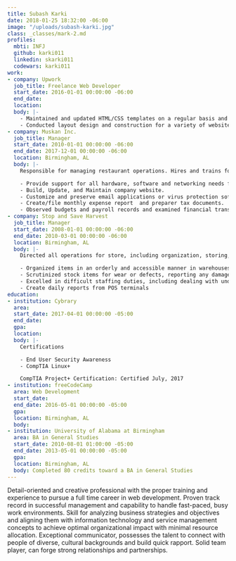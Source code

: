 ```yaml
---
title: Subash Karki
date: 2018-01-25 18:32:00 -06:00
image: "/uploads/subash-karki.jpg"
class: _classes/mark-2.md
profiles:
  mbti: INFJ
  github: karki011
  linkedin: skarki011
  codewars: karki011
work:
- company: Upwork
  job_title: Freelance Web Developer
  start_date: 2016-01-01 00:00:00 -06:00
  end_date:
  location:
  body: |-
    - Maintained and updated HTML/CSS templates on a regular basis and as required.
    - Conducted layout design and construction for a variety of websites as assigned.
- company: Muskan Inc.
  job_title: Manager
  start_date: 2010-01-01 00:00:00 -06:00
  end_date: 2017-12-01 00:00:00 -06:00
  location: Birmingham, AL
  body: |-
    Responsible for managing restaurant operations. Hires and trains food service staff, creates menus, business website and orders food and restaurant supplies.

    - Provide support for all hardware, software and networking needs for company.
    - Build, Update, and Maintain company website.
    - Customize and preserve email applications or virus protection software.
    - Create/file monthly expense report  and preparer tax documents.
    - Observed budgets and payroll records and examined financial transactions to guarantee authentic expenditures.
- company: Stop and Save Harvest
  job_title: Manager
  start_date: 2008-01-01 00:00:00 -06:00
  end_date: 2010-03-01 00:00:00 -06:00
  location: Birmingham, AL
  body: |-
    Directed all operations for store, including organization, storing, stocking, staffing, staff supervision, budgeting, P&L statements, and maintenance of financial records.

    - Organized items in an orderly and accessible manner in warehouses, tool rooms, supply rooms, or other areas. Determined proper storage methods, identification, and stock location based on turnover, environmental factors, and physical capabilities of facilities.
    - Scrutinized stock items for wear or defects, reporting any damage to supervisors.
    - Excelled in difficult staffing duties, including dealing with understaffing, refereeing disputes, firing employees, and administering disciplinary procedures.
    - Create daily reports from POS terminals
education:
- institution: Cybrary
  area:
  start_date: 2017-04-01 00:00:00 -05:00
  end_date:
  gpa:
  location:
  body: |-
    Certifications

    - End User Security Awareness
    - CompTIA Linux+

    CompTIA Project+ Certification: Certified July, 2017
- institution: freeCodeCamp
  area: Web Development
  start_date:
  end_date: 2016-05-01 00:00:00 -05:00
  gpa:
  location: Birmingham, AL
  body:
- institution: University of Alabama at Birmingham
  area: BA in General Studies
  start_date: 2010-08-01 01:00:00 -05:00
  end_date: 2013-05-01 00:00:00 -05:00
  gpa:
  location: Birmingham, AL
  body: Completed 80 credits toward a BA in General Studies
---
```


Detail-oriented and creative professional with the proper training and experience to pursue a full time career in web development.  Proven track record in successful management and capability to handle fast-paced, busy work environments. Skill for analyzing business strategies and objectives and aligning them with information technology and service management concepts to achieve optimal organizational impact with minimal resource allocation. Exceptional communicator, possesses the talent to connect with people of diverse, cultural backgrounds and build quick rapport. Solid team player, can forge strong relationships and partnerships.
